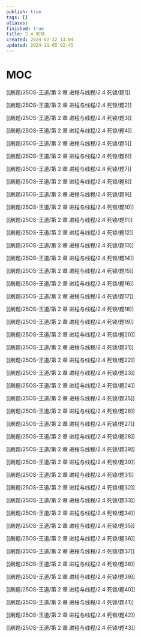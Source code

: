 ```yaml
---
publish: true
tags: []
aliases: 
finished: true
title: 2.4 死锁
created: 2024-07-22 13:04
updated: 2024-11-05 02:45
---
```

# MOC

[[刷题/25OS-王道/第 2 章 进程与线程/2.4 死锁/题1]]

[[刷题/25OS-王道/第 2 章 进程与线程/2.4 死锁/题2]]

[[刷题/25OS-王道/第 2 章 进程与线程/2.4 死锁/题3]]

[[刷题/25OS-王道/第 2 章 进程与线程/2.4 死锁/题4]]

[[刷题/25OS-王道/第 2 章 进程与线程/2.4 死锁/题5]]

[[刷题/25OS-王道/第 2 章 进程与线程/2.4 死锁/题6]]

[[刷题/25OS-王道/第 2 章 进程与线程/2.4 死锁/题7]]

[[刷题/25OS-王道/第 2 章 进程与线程/2.4 死锁/题8]]

[[刷题/25OS-王道/第 2 章 进程与线程/2.4 死锁/题9]]

[[刷题/25OS-王道/第 2 章 进程与线程/2.4 死锁/题10]]

[[刷题/25OS-王道/第 2 章 进程与线程/2.4 死锁/题11]]

[[刷题/25OS-王道/第 2 章 进程与线程/2.4 死锁/题12]]

[[刷题/25OS-王道/第 2 章 进程与线程/2.4 死锁/题13]]

[[刷题/25OS-王道/第 2 章 进程与线程/2.4 死锁/题14]]

[[刷题/25OS-王道/第 2 章 进程与线程/2.4 死锁/题15]]

[[刷题/25OS-王道/第 2 章 进程与线程/2.4 死锁/题16]]

[[刷题/25OS-王道/第 2 章 进程与线程/2.4 死锁/题17]]

[[刷题/25OS-王道/第 2 章 进程与线程/2.4 死锁/题18]]

[[刷题/25OS-王道/第 2 章 进程与线程/2.4 死锁/题19]]

[[刷题/25OS-王道/第 2 章 进程与线程/2.4 死锁/题20]]

[[刷题/25OS-王道/第 2 章 进程与线程/2.4 死锁/题21]]

[[刷题/25OS-王道/第 2 章 进程与线程/2.4 死锁/题22]]

[[刷题/25OS-王道/第 2 章 进程与线程/2.4 死锁/题23]]

[[刷题/25OS-王道/第 2 章 进程与线程/2.4 死锁/题24]]

[[刷题/25OS-王道/第 2 章 进程与线程/2.4 死锁/题25]]

[[刷题/25OS-王道/第 2 章 进程与线程/2.4 死锁/题26]]

[[刷题/25OS-王道/第 2 章 进程与线程/2.4 死锁/题27]]

[[刷题/25OS-王道/第 2 章 进程与线程/2.4 死锁/题28]]

[[刷题/25OS-王道/第 2 章 进程与线程/2.4 死锁/题29]]

[[刷题/25OS-王道/第 2 章 进程与线程/2.4 死锁/题30]]

[[刷题/25OS-王道/第 2 章 进程与线程/2.4 死锁/题31]]

[[刷题/25OS-王道/第 2 章 进程与线程/2.4 死锁/题32]]

[[刷题/25OS-王道/第 2 章 进程与线程/2.4 死锁/题33]]

[[刷题/25OS-王道/第 2 章 进程与线程/2.4 死锁/题34]]

[[刷题/25OS-王道/第 2 章 进程与线程/2.4 死锁/题35]]

[[刷题/25OS-王道/第 2 章 进程与线程/2.4 死锁/题36]]

[[刷题/25OS-王道/第 2 章 进程与线程/2.4 死锁/题37]]

[[刷题/25OS-王道/第 2 章 进程与线程/2.4 死锁/题38]]

[[刷题/25OS-王道/第 2 章 进程与线程/2.4 死锁/题39]]

[[刷题/25OS-王道/第 2 章 进程与线程/2.4 死锁/题40]]

[[刷题/25OS-王道/第 2 章 进程与线程/2.4 死锁/题41]]

[[刷题/25OS-王道/第 2 章 进程与线程/2.4 死锁/题42]]

[[刷题/25OS-王道/第 2 章 进程与线程/2.4 死锁/题43]]

